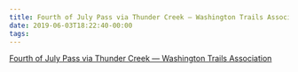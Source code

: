 ```yaml
---
title: Fourth of July Pass via Thunder Creek — Washington Trails Association
date: 2019-06-03T18:22:40-00:00
tags:
---
```


[Fourth of July Pass via Thunder Creek — Washington Trails Association](https://www.wta.org/go-hiking/hikes/fourth-of-july-pass)

